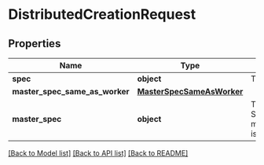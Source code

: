# DistributedCreationRequest

## Properties
Name | Type | Description | Notes
------------ | ------------- | ------------- | -------------
**spec** | **object** | The spec of the worker(s). | [optional] 
**master_spec_same_as_worker** | [**MasterSpecSameAsWorker**](MasterSpecSameAsWorker.md) |  | [optional] 
**master_spec** | **object** | The spec of the master. Should be provided only if masterSpecSameAsWorker is false. | [optional] 

[[Back to Model list]](../README.md#documentation-for-models) [[Back to API list]](../README.md#documentation-for-api-endpoints) [[Back to README]](../README.md)

